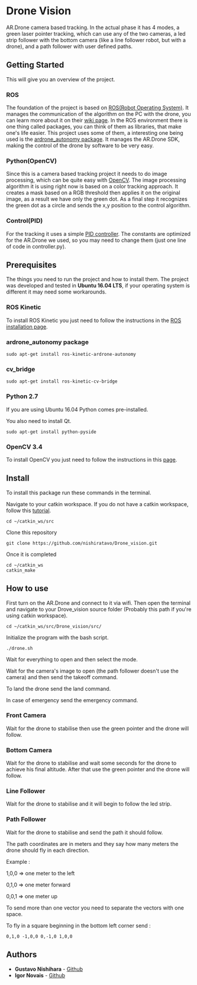 # Drone Vision

AR.Drone camera based tracking. In the actual phase it has 4 modes, a green laser pointer tracking, which can use any of the two cameras, a led strip follower with the bottom camera (like a line follower robot, but with a drone), and a path follower with user defined paths.

## Getting Started

This will give you an overview of the project.

### ROS
The foundation of the project is based on [ROS(Robot Operating System)](http://www.ros.org/). It manages the communication of the algorithm on the PC with the drone, you can learn more about it on their [wiki page](http://wiki.ros.org/).
In the ROS environment there is one thing called packages, you can think of them as libraries, that make one's life easier. This project uses some of them, a interesting one being used is the [ardrone_autonomy package](https://github.com/AutonomyLab/ardrone_autonomy). It manages the AR.Drone SDK, making the control of the drone by software to be very easy.

### Python(OpenCV)
Since this is a camera based tracking project it needs to do image processing, which can be quite easy with [OpenCV](https://opencv.org/). The image processing algorithm it is using right now is based on a color tracking approach. It creates a mask based on a RGB threshold then applies it on the original image, as a result we have only the green dot. As a final step it recognizes the green dot as a circle and sends the x,y position to the control algorithm.

### Control(PID)
For the tracking it uses a simple [PID controller](https://en.wikipedia.org/wiki/PID_controller). The constants are optimized for the AR.Drone we used, so you may need to change them (just one line of code in controller.py).


## Prerequisites

The things you need to run the project and how to install them. The project was developed and tested in **Ubuntu 16.04 LTS**, if your operating system is different it may need some workarounds.

### ROS Kinetic
To install ROS Kinetic you just need to follow the instructions in the [ROS installation page](http://wiki.ros.org/kinetic/Installation/Ubuntu).

### ardrone_autonomy package
```
sudo apt-get install ros-kinetic-ardrone-autonomy
```

### cv_bridge
```
sudo apt-get install ros-kinetic-cv-bridge
```

### Python 2.7
If you are using Ubuntu 16.04 Python comes pre-installed.

You also need to install Qt.
```
sudo apt-get install python-pyside
```

### OpenCV 3.4
To install OpenCV you just need to follow the instructions in this [page](https://www.pyimagesearch.com/2016/10/24/ubuntu-16-04-how-to-install-opencv/).

## Install
To install this package run these commands in the terminal.

Navigate to your catkin workspace. If you do not have a catkin workspace, follow this [tutorial](http://wiki.ros.org/catkin/Tutorials/create_a_workspace).
```
cd ~/catkin_ws/src
```

Clone this repository
```
git clone https://github.com/nishiratavo/Drone_vision.git
```

Once it is completed
```
cd ~/catkin_ws
catkin_make
```

## How to use
First turn on the AR.Drone and connect to it via wifi.
Then open the terminal and navigate to your Drove_vision source folder (Probably this path if you're using catkin workspace).
```
cd ~/catkin_ws/src/Drone_vision/src/
```
Initialize the program with the bash script.
```
./drone.sh
``` 
Wait for everything to open and then select the mode.

Wait for the camera's image to open (the path follower doesn't use the camera) and then send the takeoff command.

To land the drone send the land command.

In case of emergency send the emergency command.

### Front Camera

Wait for the drone to stabilise then use the green pointer and the drone will follow.

### Bottom Camera

Wait for the drone to stabilise and wait some seconds for the drone to achieve his final altitude. After that use the green pointer and the drone will follow.

### Line Follower

Wait for the drone to stabilise and it will begin to follow the led strip.

### Path Follower

Wait for the drone to stabilise and send the path it should follow.

The path coordinates are in meters and they say how many meters the drone should fly in each direction.

Example :

1,0,0 => one meter to the left

0,1,0 => one meter forward

0,0,1 => one meter up

To send more than one vector you need to separate the vectors with one space.

To fly in a square beginning in the bottom left corner send :
```
0,1,0 -1,0,0 0,-1,0 1,0,0
```


## Authors

* **Gustavo Nishihara** - [Github](https://github.com/nishiratavo)
* **Igor Novais**  - [Github](https://github.com/igor98)

